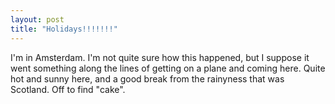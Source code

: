 ```yaml
---
layout: post
title: "Holidays!!!!!!!"
---
```

I'm in Amsterdam. I'm not quite sure how this happened, but I suppose it went
something along the lines of getting on a plane and coming here. Quite hot and
sunny here, and a good break from the rainyness that was Scotland. Off to find
"cake".
